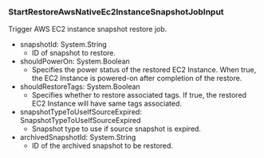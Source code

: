 ### StartRestoreAwsNativeEc2InstanceSnapshotJobInput
Trigger AWS EC2 instance snapshot restore job.

- snapshotId: System.String
  - ID of snapshot to restore.
- shouldPowerOn: System.Boolean
  - Specifies the power status of the restored EC2 Instance. When true, the EC2 Instance is powered-on after completion of the restore.
- shouldRestoreTags: System.Boolean
  - Specifies whether to restore associated tags. If true, the restored EC2 Instance will have same tags associated.
- snapshotTypeToUseIfSourceExpired: SnapshotTypeToUseIfSourceExpired
  - Snapshot type to use if source snapshot is expired.
- archivedSnapshotId: System.String
  - ID of the archived snapshot to be restored.
